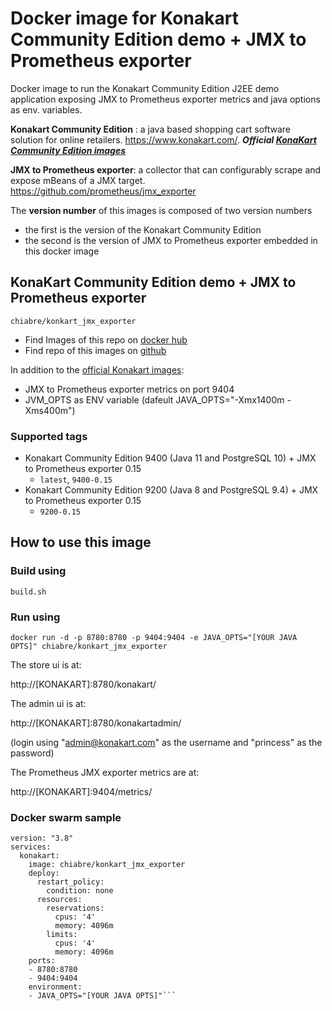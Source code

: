 # Docker image for Konakart Community Edition demo + JMX to Prometheus exporter

Docker image to run the Konakart Community Edition J2EE demo application exposing JMX to Prometheus exporter metrics and java options as env. variables.

**Konakart Community Edition** : a java based shopping cart software solution for online retailers. https://www.konakart.com/. ***Official [KonaKart Community Edition images](https://hub.docker.com/r/konakart)***

**JMX to Prometheus exporter**: a collector that can configurably scrape and expose mBeans of a JMX target. https://github.com/prometheus/jmx_exporter

The **version number** of this images is composed of two version numbers
  * the first is the version of the Konakart Community Edition 
  * the second is the version of JMX to Prometheus exporter embedded in this docker image

## KonaKart Community Edition demo + JMX to Prometheus exporter

`chiabre/konkart_jmx_exporter`

* Find Images of this repo on [docker hub](https://hub.docker.com/repository/docker/chiabre/konkart_jmx_exporter)
* Find repo of this images on [github](https://github.com/chiabre/konkart_jmx_exporter)

In addition to the [official Konakart images](https://hub.docker.com/r/konakart):
* JMX to Prometheus exporter metrics on port 9404
* JVM_OPTS as ENV variable (dafeult JAVA_OPTS="-Xmx1400m -Xms400m")

### Supported tags

* Konakart Community Edition 9400 (Java 11 and PostgreSQL 10) + JMX to Prometheus exporter 0.15
   * `latest`, `9400-0.15`
* Konakart Community Edition 9200 (Java 8 and PostgreSQL 9.4) + JMX to Prometheus exporter 0.15
   * `9200-0.15`


## How to use this image

### Build using

`build.sh`

### Run using

`docker run -d -p 8780:8780 -p 9404:9404 -e JAVA_OPTS="[YOUR JAVA OPTS]" chiabre/konkart_jmx_exporter`

The store ui is at:

http://[KONAKART]:8780/konakart/

The admin ui is at:

http://[KONAKART]:8780/konakartadmin/

(login using "admin@konakart.com" as the username and "princess" as the password)

The Prometheus JMX exporter metrics are at:

http://[KONAKART]:9404/metrics/

### Docker swarm sample

```dockercompose
version: "3.8"
services:
  konakart:
    image: chiabre/konkart_jmx_exporter
    deploy:
      restart_policy:
        condition: none
      resources:
        reservations:
          cpus: '4'
          memory: 4096m
        limits:
          cpus: '4'
          memory: 4096m
    ports:
    - 8780:8780
    - 9404:9404
    environment:
    - JAVA_OPTS="[YOUR JAVA OPTS]"```
